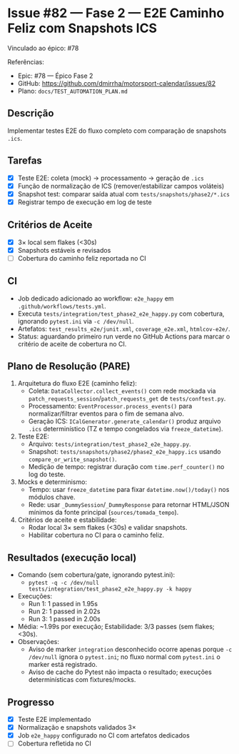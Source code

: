 # Issue #82 — Fase 2 — E2E Caminho Feliz com Snapshots ICS

Vinculado ao épico: #78

Referências:
- Epic: #78 — Épico Fase 2
- GitHub: https://github.com/dmirrha/motorsport-calendar/issues/82
- Plano: `docs/TEST_AUTOMATION_PLAN.md`

## Descrição
Implementar testes E2E do fluxo completo com comparação de snapshots `.ics`.

## Tarefas
- [x] Teste E2E: coleta (mock) → processamento → geração de `.ics`
- [x] Função de normalização de ICS (remover/estabilizar campos voláteis)
- [x] Snapshot test: comparar saída atual com `tests/snapshots/phase2/*.ics`
- [x] Registrar tempo de execução em log de teste

## Critérios de Aceite
- [x] 3× local sem flakes (<30s)
- [x] Snapshots estáveis e revisados
- [ ] Cobertura do caminho feliz reportada no CI

## CI
- Job dedicado adicionado ao workflow: `e2e_happy` em `.github/workflows/tests.yml`.
- Executa `tests/integration/test_phase2_e2e_happy.py` com cobertura, ignorando `pytest.ini` via `-c /dev/null`.
- Artefatos: `test_results_e2e/junit.xml`, `coverage_e2e.xml`, `htmlcov-e2e/`.
- Status: aguardando primeiro run verde no GitHub Actions para marcar o critério de aceite de cobertura no CI.

## Plano de Resolução (PARE)
1) Arquitetura do fluxo E2E (caminho feliz):
   - Coleta: `DataCollector.collect_events()` com rede mockada via `patch_requests_session`/`patch_requests_get` de `tests/conftest.py`.
   - Processamento: `EventProcessor.process_events()` para normalizar/filtrar eventos para o fim de semana alvo.
   - Geração ICS: `ICalGenerator.generate_calendar()` produz arquivo `.ics` determinístico (TZ e tempo congelados via `freeze_datetime`).
2) Teste E2E:
   - Arquivo: `tests/integration/test_phase2_e2e_happy.py`.
   - Snapshot: `tests/snapshots/phase2/phase2_e2e_happy.ics` usando `compare_or_write_snapshot()`.
   - Medição de tempo: registrar duração com `time.perf_counter()` no log do teste.
3) Mocks e determinismo:
   - Tempo: usar `freeze_datetime` para fixar `datetime.now()/today()` nos módulos chave.
   - Rede: usar `_DummySession`/`_DummyResponse` para retornar HTML/JSON mínimos da fonte principal (`sources/tomada_tempo`).
4) Critérios de aceite e estabilidade:
   - Rodar local 3× sem flakes (<30s) e validar snapshots.
   - Habilitar cobertura no CI para o caminho feliz.

## Resultados (execução local)
- Comando (sem cobertura/gate, ignorando pytest.ini):
  - `pytest -q -c /dev/null tests/integration/test_phase2_e2e_happy.py -k happy`
- Execuções:
  - Run 1: 1 passed in 1.95s
  - Run 2: 1 passed in 2.02s
  - Run 3: 1 passed in 2.00s
- Média: ~1.99s por execução; Estabilidade: 3/3 passes (sem flakes; <30s).
- Observações:
  - Aviso de marker `integration` desconhecido ocorre apenas porque `-c /dev/null` ignora o `pytest.ini`; no fluxo normal com `pytest.ini` o marker está registrado.
  - Aviso de cache do Pytest não impacta o resultado; execuções determinísticas com fixtures/mocks.

## Progresso
- [x] Teste E2E implementado
- [x] Normalização e snapshots validados 3×
- [x] Job `e2e_happy` configurado no CI com artefatos dedicados
- [ ] Cobertura refletida no CI
